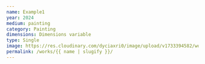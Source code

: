 ```yaml
---
name: Example1
year: 2024
medium: painting
category: Painting
dimensions: Dimensions variable
type: Single
image: https://res.cloudinary.com/dyciaxri0/image/upload/v1733394582/words-falling/test_files/works/Heinemann_Das_Stundenglas_2023_874x665mm_web_kt8co6.jpg
permalink: /works/{{ name | slugify }}/
---
```

